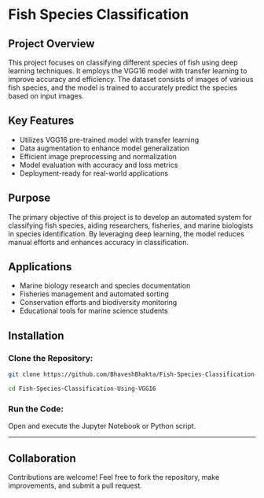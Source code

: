 # Fish Species Classification

## Project Overview
This project focuses on classifying different species of fish using deep learning techniques. It employs the VGG16 model with transfer learning to improve accuracy and efficiency. The dataset consists of images of various fish species, and the model is trained to accurately predict the species based on input images.

## Key Features
- Utilizes VGG16 pre-trained model with transfer learning
- Data augmentation to enhance model generalization
- Efficient image preprocessing and normalization
- Model evaluation with accuracy and loss metrics
- Deployment-ready for real-world applications

## Purpose
The primary objective of this project is to develop an automated system for classifying fish species, aiding researchers, fisheries, and marine biologists in species identification. By leveraging deep learning, the model reduces manual efforts and enhances accuracy in classification.

## Applications
- Marine biology research and species documentation
- Fisheries management and automated sorting
- Conservation efforts and biodiversity monitoring
- Educational tools for marine science students

## Installation

### Clone the Repository:
```bash
git clone https://github.com/BhaveshBhakta/Fish-Species-Classification-Using-VGG16.git

cd Fish-Species-Classification-Using-VGG16
```

### Run the Code:
Open and execute the Jupyter Notebook or Python script.

---

## Collaboration
Contributions are welcome! Feel free to fork the repository, make improvements, and submit a pull request.
